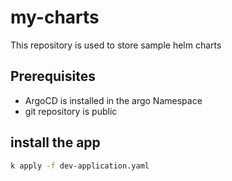 # my-charts 

This repository is used to store sample helm charts

## Prerequisites

- ArgoCD is installed in the argo Namespace
- git repository is public


## install the app

```bash
k apply -f dev-application.yaml
```

